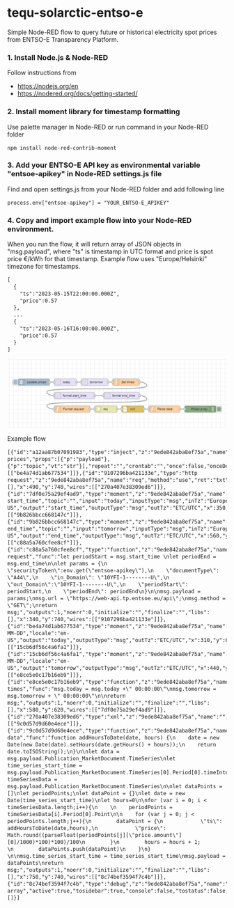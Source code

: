 # tequ-solarctic-entso-e
Simple Node-RED flow to query future or historical electricity spot prices from ENTSO-E Transparency Platform.

### 1. Install Node.js & Node-RED

Follow instructions from
- https://nodejs.org/en
- https://nodered.org/docs/getting-started/


### 2. Install moment library for timestamp formatting

Use palette manager in Node-RED or run command in your Node-RED folder

```
npm install node-red-contrib-moment
```

### 3. Add your ENTSO-E API key as environmental variable "entsoe-apikey" in Node-RED settings.js file

Find and open settings.js from your Node-RED folder and add following line
```
process.env["entsoe-apikey"] = "YOUR_ENTSO-E_APIKEY"
```

### 4. Copy and import example flow into your Node-RED environment.

When you run the flow, it will return array of JSON objects in "msg.payload", where "ts" is timestamp in UTC format and price is spot price €/kWh for that timestamp. Example flow uses "Europe/Helsinki" timezone for timestamps.
```
[
  {
    "ts":"2023-05-15T22:00:00.000Z",
    "price":0.57
  },
  ...
  {
    "ts":"2023-05-16T16:00:00.000Z",
    "price":0.57
  }
]
```

![Application flow](flow.PNG)


Example flow
```
[{"id":"a12aa87b07091983","type":"inject","z":"9ede842aba8ef75a","name":"Update prices","props":[{"p":"payload"},{"p":"topic","vt":"str"}],"repeat":"","crontab":"","once":false,"onceDelay":"5","topic":"","payload":"","payloadType":"date","x":170,"y":620,"wires":[["be4a74d1ab677534"]]},{"id":"9107296ba421133e","type":"http request","z":"9ede842aba8ef75a","name":"req","method":"use","ret":"txt","paytoqs":"query","url":"","tls":"","persist":false,"proxy":"","insecureHTTPParser":false,"authType":"","senderr":false,"headers":[],"x":490,"y":740,"wires":[["270a407e38309ed6"]]},{"id":"7df0e75a29ef4ad9","type":"moment","z":"9ede842aba8ef75a","name":"format start_time","topic":"","input":"today","inputType":"msg","inTz":"Europe/Helsinki","adjAmount":0,"adjType":"days","adjDir":"add","format":"YYYYMMDDHHmm","locale":"en-US","output":"start_time","outputType":"msg","outTz":"ETC/UTC","x":350,"y":680,"wires":[["9b826bbcc668147c"]]},{"id":"9b826bbcc668147c","type":"moment","z":"9ede842aba8ef75a","name":"format end_time","topic":"","input":"tomorrow","inputType":"msg","inTz":"Europe/Helsinki","adjAmount":"0","adjType":"days","adjDir":"add","format":"YYYYMMDDHHmm","locale":"en-US","output":"end_time","outputType":"msg","outTz":"ETC/UTC","x":560,"y":680,"wires":[["c88a5a760cfee8cf"]]},{"id":"c88a5a760cfee8cf","type":"function","z":"9ede842aba8ef75a","name":"Format request","func":"let periodStart = msg.start_time \nlet periodEnd = msg.end_time\n\nlet params = {\n    \"securityToken\":env.get(\"entsoe-apikey\"),\n    \"documentType\": \"A44\",\n    \"in_Domain\": \"10YFI-1--------U\",\n    \"out_Domain\":\"10YFI-1--------U\",\n    \"periodStart\": periodStart,\n    \"periodEnd\": periodEnd\n}\n\nmsg.payload = params;\nmsg.url = \"https://web-api.tp.entsoe.eu/api\";\nmsg.method = \"GET\";\nreturn msg;","outputs":1,"noerr":0,"initialize":"","finalize":"","libs":[],"x":340,"y":740,"wires":[["9107296ba421133e"]]},{"id":"be4a74d1ab677534","type":"moment","z":"9ede842aba8ef75a","name":"today","topic":"","input":"","inputType":"date","inTz":"Europe/Helsinki","adjAmount":"1","adjType":"days","adjDir":"add","format":"YYYY-MM-DD","locale":"en-US","output":"today","outputType":"msg","outTz":"ETC/UTC","x":310,"y":620,"wires":[["15cb6df56c4a6fa1"]]},{"id":"15cb6df56c4a6fa1","type":"moment","z":"9ede842aba8ef75a","name":"tomorrow","topic":"","input":"","inputType":"date","inTz":"Europe/Helsinki","adjAmount":"2","adjType":"days","adjDir":"add","format":"YYYY-MM-DD","locale":"en-US","output":"tomorrow","outputType":"msg","outTz":"ETC/UTC","x":440,"y":620,"wires":[["e8ce5e0c17b16eb9"]]},{"id":"e8ce5e0c17b16eb9","type":"function","z":"9ede842aba8ef75a","name":"Set times","func":"msg.today = msg.today +\" 00:00:00\"\nmsg.tomorrow = msg.tomorrow + \" 00:00:00\"\n\nreturn msg;","outputs":1,"noerr":0,"initialize":"","finalize":"","libs":[],"x":580,"y":620,"wires":[["7df0e75a29ef4ad9"]]},{"id":"270a407e38309ed6","type":"xml","z":"9ede842aba8ef75a","name":"","property":"payload","attr":"","chr":"","x":610,"y":740,"wires":[["9c0d57d9d60e4ece"]]},{"id":"9c0d57d9d60e4ece","type":"function","z":"9ede842aba8ef75a","name":"Parse data","func":"function addHoursToDate(date, hours) {\n    date = new Date(new Date(date).setHours(date.getHours() + hours));\n    return date.toISOString();\n}\n\nlet data = msg.payload.Publication_MarketDocument.TimeSeries\nlet time_series_start_time = msg.payload.Publication_MarketDocument.TimeSeries[0].Period[0].timeInterval[0].start\nlet timeSeriesData = msg.payload.Publication_MarketDocument.TimeSeries\n\nlet dataPoints = []\nlet periodPoints;\nlet dataPoint = {}\nlet date = new Date(time_series_start_time)\nlet hours=0\n\nfor (var i = 0; i < timeSeriesData.length;i++){\n    \n    periodPoints = timeSeriesData[i].Period[0].Point\n\n    for (var j = 0; j < periodPoints.length;j++){\n        dataPoint = {\n            \"ts\": addHoursToDate(date,hours),\n            \"price\": Math.round((parseFloat(periodPoints[j][\"price.amount\"][0]/1000)*100)*100)/100\n        }\n        hours = hours + 1;        \n        dataPoints.push(dataPoint)\n    }\n}    \n\nmsg.time_series_start_time = time_series_start_time\nmsg.payload = dataPoints\nreturn msg;","outputs":1,"noerr":0,"initialize":"","finalize":"","libs":[],"x":750,"y":740,"wires":[["8c74bef3594f7c4b"]]},{"id":"8c74bef3594f7c4b","type":"debug","z":"9ede842aba8ef75a","name":"Prices array","active":true,"tosidebar":true,"console":false,"tostatus":false,"complete":"payload","targetType":"msg","statusVal":"","statusType":"auto","x":910,"y":740,"wires":[]}]
```
